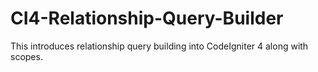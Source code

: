 # CI4-Relationship-Query-Builder
This introduces relationship query building into CodeIgniter 4 along with scopes.
